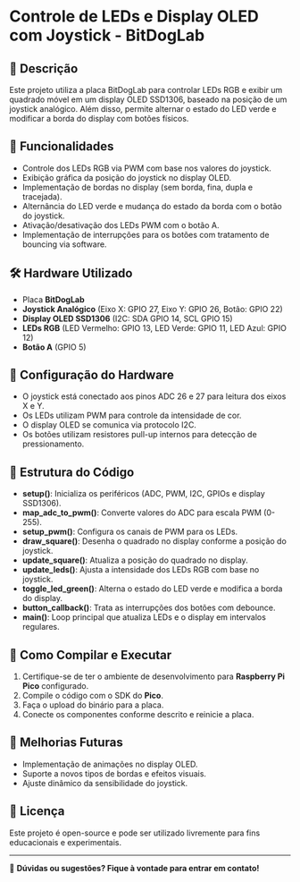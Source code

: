 # Controle de LEDs e Display OLED com Joystick - BitDogLab

## 📌 Descrição
Este projeto utiliza a placa BitDogLab para controlar LEDs RGB e exibir um quadrado móvel em um display OLED SSD1306, baseado na posição de um joystick analógico. Além disso, permite alternar o estado do LED verde e modificar a borda do display com botões físicos.

## 🚀 Funcionalidades
- Controle dos LEDs RGB via PWM com base nos valores do joystick.
- Exibição gráfica da posição do joystick no display OLED.
- Implementação de bordas no display (sem borda, fina, dupla e tracejada).
- Alternância do LED verde e mudança do estado da borda com o botão do joystick.
- Ativação/desativação dos LEDs PWM com o botão A.
- Implementação de interrupções para os botões com tratamento de bouncing via software.

## 🛠️ Hardware Utilizado
- Placa **BitDogLab**
- **Joystick Analógico** (Eixo X: GPIO 27, Eixo Y: GPIO 26, Botão: GPIO 22)
- **Display OLED SSD1306** (I2C: SDA GPIO 14, SCL GPIO 15)
- **LEDs RGB** (LED Vermelho: GPIO 13, LED Verde: GPIO 11, LED Azul: GPIO 12)
- **Botão A** (GPIO 5)

## 📌 Configuração do Hardware
- O joystick está conectado aos pinos ADC 26 e 27 para leitura dos eixos X e Y.
- Os LEDs utilizam PWM para controle da intensidade de cor.
- O display OLED se comunica via protocolo I2C.
- Os botões utilizam resistores pull-up internos para detecção de pressionamento.

## 📄 Estrutura do Código
- **setup()**: Inicializa os periféricos (ADC, PWM, I2C, GPIOs e display SSD1306).
- **map_adc_to_pwm()**: Converte valores do ADC para escala PWM (0-255).
- **setup_pwm()**: Configura os canais de PWM para os LEDs.
- **draw_square()**: Desenha o quadrado no display conforme a posição do joystick.
- **update_square()**: Atualiza a posição do quadrado no display.
- **update_leds()**: Ajusta a intensidade dos LEDs RGB com base no joystick.
- **toggle_led_green()**: Alterna o estado do LED verde e modifica a borda do display.
- **button_callback()**: Trata as interrupções dos botões com debounce.
- **main()**: Loop principal que atualiza LEDs e o display em intervalos regulares.

## 🔧 Como Compilar e Executar
1. Certifique-se de ter o ambiente de desenvolvimento para **Raspberry Pi Pico** configurado.
2. Compile o código com o SDK do **Pico**.
3. Faça o upload do binário para a placa.
4. Conecte os componentes conforme descrito e reinicie a placa.

## 📌 Melhorias Futuras
- Implementação de animações no display OLED.
- Suporte a novos tipos de bordas e efeitos visuais.
- Ajuste dinâmico da sensibilidade do joystick.

## 📜 Licença
Este projeto é open-source e pode ser utilizado livremente para fins educacionais e experimentais.

---
📩 **Dúvidas ou sugestões? Fique à vontade para entrar em contato!**


